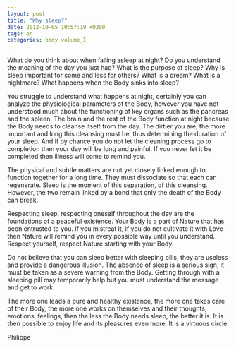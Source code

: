 ```yaml
---
layout: post
title: "Why sleep?"
date: 2012-10-05 10:57:19 +0200
tags: en
categories: body volume_I
---
```

What do you think about when falling asleep at night? Do you understand the meaning of the day you just had? What is the purpose of sleep? Why is sleep important for some and less for others? What is a dream? What is a nightmare? What happens when the Body sinks into sleep?

You struggle to understand what happens at night, certainly you can analyze the physiological parameters of the Body, however you have not understood much about the functioning of key organs such as the pancreas and the spleen. The brain and the rest of the Body function at night because the Body needs to cleanse itself from the day. The dirtier you are, the more important and long this cleansing must be, thus determining the duration of your sleep. And if by chance you do not let the cleaning process go to completion then your day will be long and painful. If you never let it be completed then illness will come to remind you.

The physical and subtle matters are not yet closely linked enough to function together for a long time. They must dissociate so that each can regenerate. Sleep is the moment of this separation, of this cleansing. However, the two remain linked by a bond that only the death of the Body can break.

Respecting sleep, respecting oneself throughout the day are the foundations of a peaceful existence. Your Body is a part of Nature that has been entrusted to you. If you mistreat it, if you do not cultivate it with Love then Nature will remind you in every possible way until you understand. Respect yourself, respect Nature starting with your Body.

Do not believe that you can sleep better with sleeping pills, they are useless and provide a dangerous illusion. The absence of sleep is a serious sign, it must be taken as a severe warning from the Body. Getting through with a sleeping pill may temporarily help but you must understand the message and get to work.

The more one leads a pure and healthy existence, the more one takes care of their Body, the more one works on themselves and their thoughts, emotions, feelings, then the less the Body needs sleep, the better it is. It is then possible to enjoy life and its pleasures even more. It is a virtuous circle.

Philippe

<!--
This work is licensed under the terms of the Creative Commons Attribution-NonCommercial 4.0 International License.
-->